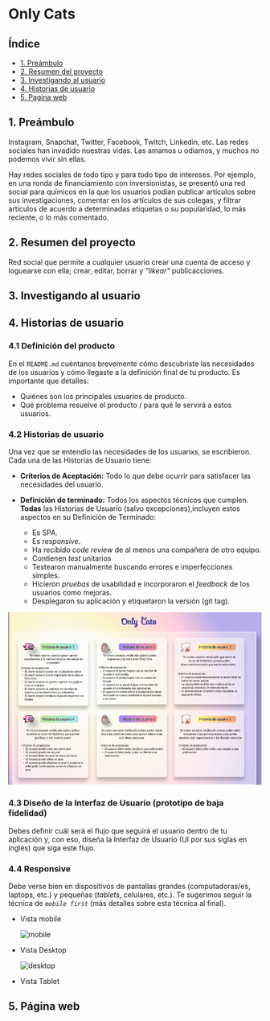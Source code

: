 # Only Cats

## Índice

* [1. Preámbulo](#1-preámbulo)
* [2. Resumen del proyecto](#2-resumen-del-proyecto)
* [3. Investigando al usuario](#3-investigando-al-usuario)
* [4. Historias de usuario](#4-historia-de-usurio)
* [5. Pagina web](#5-pagina-web)

## 1. Preámbulo

Instagram, Snapchat, Twitter, Facebook, Twitch, Linkedin, etc. Las redes
sociales han invadido nuestras vidas. Las amamos u odiamos, y muchos no podemos
vivir sin ellas.

Hay redes sociales de todo tipo y para todo tipo de intereses. Por ejemplo,
en una ronda de financiamiento con inversionistas, se presentó una red social
para químicos en la que los usuarios podían publicar artículos sobre sus
investigaciones, comentar en los artículos de sus colegas, y filtrar artículos
de acuerdo a determinadas etiquetas o su popularidad, lo más reciente, o lo
más comentado.

## 2. Resumen del proyecto
Red social que permite a cualquier usuario crear una cuenta de
acceso y loguearse con ella; crear, editar, borrar y _"likear"_ publicacciones.
## 3. Investigando al usuario


## 4. Historias de usuario

### 4.1 Definición del producto

En el `README.md` cuéntanos brevemente cómo descubriste las necesidades de los
usuarios y cómo llegaste a la definición final de tu producto. Es importante
que detalles:

* Quiénes son los principales usuarios de producto.
* Qué problema resuelve el producto / para qué le servirá a estos usuarios.

### 4.2 Historias de usuario

Una vez que se entendio las necesidades de los usuarixs, se escribieron. Cada
una de las Historias de Usuario tiene:

* **Criterios de Aceptación:** Todo lo que debe ocurrir para satisfacer las
  necesidades del usuario.

* **Definición de terminado:** Todos los aspectos técnicos que cumplen. **Todas** las Historias de Usuario (salvo excepciones),incluyen estos aspectos en su Definición de Terminado:
  - Es SPA.
  - Es _responsive_.
  - Ha recibido _code review_ de al menos una compañera de otro equipo.
  - Contienen _test_ unitarios
  - Testearon manualmente buscando errores e imperfecciones simples.
  - Hicieron _pruebas_ de usabilidad e incorporaron el _feedback_ de los
    usuarios como mejoras.
  - Desplegaron su aplicación y etiquetaron la versión (git tag).

![Historias de usuario](./src/img/Historiasdeusuario.png)

### 4.3 Diseño de la Interfaz de Usuario (prototipo de baja fidelidad)

Debes definir cuál será el flujo que seguirá el usuario dentro de tu aplicación
y, con eso, diseña la Interfaz de Usuario (UI por sus siglas en inglés) que
siga este flujo.

### 4.4 Responsive

Debe verse bien en dispositivos de pantallas grandes
(computadoras/es, laptops, etc.) y pequeñas (_tablets_, celulares, etc.). Te
sugerimos seguir la técnica de _`mobile first`_ (más detalles sobre esta técnica
al final).

* Vista mobile

    ![mobile](https://user-images.githubusercontent.com/32286663/56174616-ec9f6100-5fb8-11e9-9edb-d5ef7c251d9c.png)

* Vista Desktop

    ![desktop](https://user-images.githubusercontent.com/32286663/56174626-fcb74080-5fb8-11e9-8854-26e8d9c4e25f.png)

* Vista Tablet

## 5. Página web
